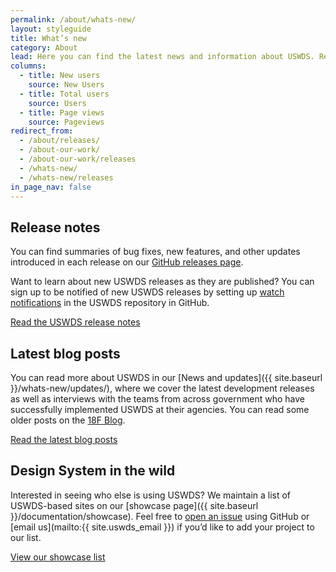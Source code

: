 ```yaml
---
permalink: /about/whats-new/
layout: styleguide
title: What’s new
category: About
lead: Here you can find the latest news and information about USWDS. Read our latest release notes, learn about our impact in the government, and learn how we conduct user research to continuously improve our product and process.
columns:
  - title: New users
    source: New Users
  - title: Total users
    source: Users
  - title: Page views
    source: Pageviews
redirect_from:
  - /about/releases/
  - /about-our-work/
  - /about-our-work/releases
  - /whats-new/
  - /whats-new/releases
in_page_nav: false
---
```


## Release notes

You can find summaries of bug fixes, new features, and other updates introduced in each release on our [GitHub releases page](https://github.com/uswds/uswds/releases).

Want to learn about new USWDS releases as they are published? You can sign up to be notified of new USWDS releases by setting up [watch notifications](https://docs.github.com/en/account-and-profile/managing-subscriptions-and-notifications-on-github/setting-up-notifications/configuring-notifications#configuring-your-watch-settings-for-an-individual-repository) in the USWDS repository in GitHub. 

<a href="[{{ site.baseurl }}/whats-new/updates/](https://github.com/uswds/uswds/releases)" class="usa-button site-button">Read the USWDS release notes</a>
## Latest blog posts

You can read more about USWDS in our [News and updates]({{ site.baseurl }}/whats-new/updates/), where we cover the
latest development releases as well as interviews with the teams from across
government who have successfully implemented USWDS at their agencies.
You can read some older posts on the [18F Blog](https://18f.gsa.gov/tags/web-design-system/).

<a href="{{ site.baseurl }}/whats-new/updates/" class="usa-button site-button">Read the latest blog posts</a>

## Design System in the wild

Interested in seeing who else is using USWDS? We
maintain a list of USWDS-based sites on our [showcase page]({{ site.baseurl }}/documentation/showcase). Feel free to
[open an issue](https://github.com/uswds/uswds-site/issues/new/choose) using GitHub
or [email us](mailto:{{ site.uswds_email }}) if you’d like to add your
project to our list.

<a href="{{ site.baseurl }}/documentation/showcase" class="usa-button site-button">View our showcase list</a>
